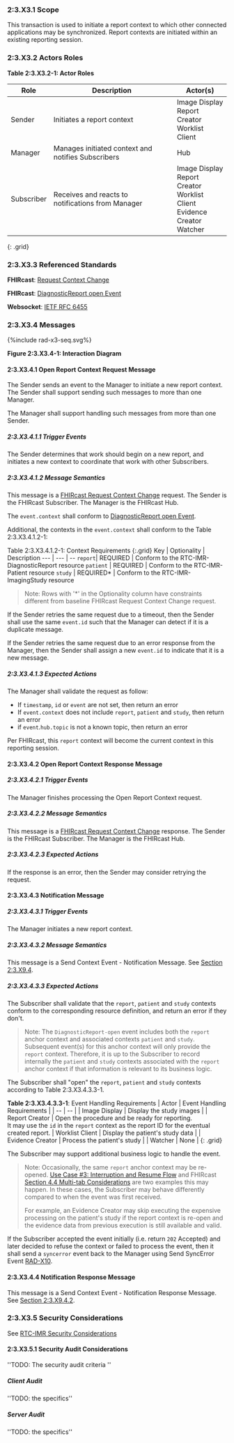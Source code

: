 ### 2:3.X3.1 Scope

This transaction is used to initiate a report context to which other connected applications may be synchronized. Report contexts are initiated within an existing reporting session.

### 2:3.X3.2 Actors Roles

**Table 2:3.X3.2-1: Actor Roles**

| Role | Description | Actor(s) |
|------|-------------|----------|
| Sender | Initiates a report context | Image Display<br>Report Creator<br>Worklist Client |
| Manager | Manages initiated context and notifies Subscribers | Hub |
| Subscriber | Receives and reacts to notifications from Manager | Image Display<br>Report Creator<br>Worklist Client<br>Evidence Creator<br>Watcher |
{: .grid}

### 2:3.X3.3 Referenced Standards

**FHIRcast**: [Request Context Change](https://build.fhir.org/ig/HL7/fhircast-docs/2-6-RequestContextChange.html#request-context-change)

**FHIRcast**: [DiagnosticReport open Event](https://build.fhir.org/ig/HL7/fhircast-docs/3-6-1-diagnosticreport-open.html)

**Websocket**: [IETF RFC 6455](https://www.rfc-editor.org/rfc/rfc6455)

### 2:3.X3.4 Messages

<div>
{%include rad-x3-seq.svg%}
</div>

<div style="clear: left"/>

**Figure 2:3.X3.4-1: Interaction Diagram**

#### 2:3.X3.4.1 Open Report Context Request Message
The Sender sends an event to the Manager to initiate a new report context. The Sender shall support sending such messages to more than one Manager.

The Manager shall support handling such messages from more than one Sender. 

##### 2:3.X3.4.1.1 Trigger Events

The Sender determines that work should begin on a new report, and initiates a new context to coordinate that work with other Subscribers.

##### 2:3.X3.4.1.2 Message Semantics

This message is a [FHIRcast Request Context Change](https://build.fhir.org/ig/HL7/fhircast-docs/2-6-RequestContextChange.html#request-context-change-body) request. The Sender is the FHIRcast Subscriber. The Manager is the FHIRcast Hub.

The `event.context` shall conform to [DiagnosticReport open Event](https://build.fhir.org/ig/HL7/fhircast-docs/3-6-1-diagnosticreport-open.html).

Additional, the contexts in the `event.context` shall conform to the Table 2:3.X3.4.1.2-1:

Table 2:3.X3.4.1.2-1: Context Requirements
{:.grid}
Key | Optionality | Description
--- | --- | --
`report`| REQUIRED | Conform to the RTC-IMR-DiagnosticReport resource
`patient` | REQUIRED | Conform to the RTC-IMR-Patient resource
`study` | REQUIRED* | Conform to the RTC-IMR-ImagingStudy resource

> Note: Rows with '*' in the Optionality column have constraints different from baseline FHIRcast Request Context Change request.

If the Sender retries the same request due to a timeout, then the Sender shall use the same `event.id` such that the Manager can detect if it is a duplicate message.

If the Sender retries the same request due to an error response from the Manager, then the Sender shall assign a new `event.id` to indicate that it is a new message.

##### 2:3.X3.4.1.3 Expected Actions

The Manager shall validate the request as follow:

* If `timestamp`, `id` or `event` are not set, then return an error
* If `event.context` does not include `report`, `patient` and `study`, then return an error
* if `event`.`hub.topic` is not a known topic, then return an error

Per FHIRcast, this `report` context will become the current context in this reporting session.

#### 2:3.X3.4.2 Open Report Context Response Message

##### 2:3.X3.4.2.1 Trigger Events

The Manager finishes processing the Open Report Context request.

##### 2:3.X3.4.2.2 Message Semantics

This message is a [FHIRcast Request Context Change]() response. The Sender is the FHIRcast Subscriber. The Manager is the FHIRcast Hub.

##### 2:3.X3.4.2.3 Expected Actions

If the response is an error, then the Sender may consider retrying the request.

#### 2:3.X3.4.3 Notification Message

##### 2:3.X3.4.3.1 Trigger Events

The Manager initiates a new report context.

##### 2:3.X3.4.3.2 Message Semantics

This message is a Send Context Event - Notification Message. See [Section 2:3.X9.4](rad-x9.html#23x94-messages).

##### 2:3.X3.4.3.3 Expected Actions

The Subscriber shall validate that the `report`, `patient` and `study` contexts conform to the corresponding resource definition, and return an error if they don't.

> Note: The `DiagnosticReport-open` event includes both the `report` anchor context and associated contexts `patient` and `study`. Subsequent event(s) for this anchor context will only provide the `report` context. Therefore, it is up to the Subscriber to record internally the `patient` and `study` contexts associated with the `report` anchor context if that information is relevant to its business logic. 

The Subscriber shall "open" the `report`, `patient` and `study` contexts according to Table 2:3.X3.4.3.3-1.

**Table 2:3.X3.4.3.3-1**: Event Handling Requirements
| Actor | Event Handling Requirements |
| -- | -- |
| Image Display | Display the study images |
| Report Creator | Open the procedure and be ready for reporting.<br>It may use the `id` in the `report` context as the report ID for the eventual created report.
| Worklist Client | Display the patient's study data |
| Evidence Creator | Process the patient's study |
| Watcher | None |
{: .grid}

The Subscriber may support additional business logic to handle the event.

> Note: Occasionally, the same `report` anchor context may be re-opened. [Use Case #3: Interruption and Resume Flow](volume-1.html#1xx423-use-case-3-interruption-and-resume-flow) and FHIRcast [Section 4.4 Multi-tab Considerations](https://build.fhir.org/ig/HL7/fhircast-docs/4-4-multitab-considerations.html) are two examples this may happen. In these cases, the Subscriber may behave differently compared to when the event was first received.
>
> For example, an Evidence Creator may skip executing the expensive processing on the patient's study if the report context is re-open and the evidence data from previous execution is still available and valid. 

If the Subscriber accepted  the event initially (i.e. return `202` Accepted) and later decided to refuse the context or failed to process the event, then it shall send a `syncerror` event back to the Manager using Send SyncError Event [RAD-X10](rad-10.html).

#### 2:3.X3.4.4 Notification Response Message

This message is a Send Context Event - Notification Response Message. See [Section 2:3.X9.4.2](rad-x9.html#23x942-notification-response-message).

### 2:3.X3.5 Security Considerations

See [RTC-IMR Security Considerations](volume-1.html#1xx5-rtc-imr-security-considerations)

#### 2:3.X3.5.1 Security Audit Considerations

''TODO: The security audit criteria ''

##### Client Audit 

''TODO: the specifics''

##### Server Audit 

''TODO: the specifics''
